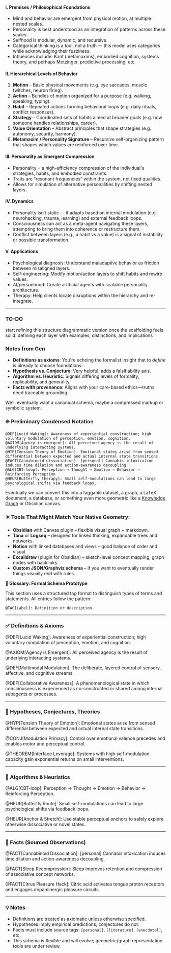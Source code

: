 #### I. **Premises / Philosophical Foundations**

* Mind and behavior are emergent from physical motion, at multiple nested scales.
* Personality is best understood as an integration of patterns across these scales.
* Selfhood is modular, dynamic, and recursive.
* Categorical thinking is a tool, not a truth — this model uses categories while acknowledging their fuzziness.
* Influences include: Kant (metamaxims), embodied cognition, systems theory, and perhaps Metzinger, predictive processing, etc.

#### II. **Hierarchical Levels of Behavior**

1. **Motion** – Basic physical movements (e.g. eye saccades, muscle twitches, neuron firing).
2. **Action** – Bundles of motion organized for a purpose (e.g. walking, speaking, typing).
3. **Habit** – Repeated actions forming behavioral loops (e.g. daily rituals, conflict responses).
4. **Strategy** – Coordinated sets of habits aimed at broader goals (e.g. how someone handles relationships, career).
5. **Value Orientation** – Abstract principles that shape strategies (e.g. autonomy, security, harmony).
6. **Metamaxim / Personality Signature** – Recursive self-organizing pattern that shapes which values are reinforced over time.

#### III. **Personality as Emergent Compression**

* Personality = a high-efficiency compression of the individual's strategies, habits, and embodied constraints.
* Traits are “resonant frequencies” within the system, not fixed qualities.
* Allows for simulation of alternative personalities by shifting nested layers.

#### IV. **Dynamics**

* Personality isn’t static — it adapts based on internal modulation (e.g. neurohacking, trauma, learning) and external feedback loops.
* Consciousness can act as a meta-agent navigating these layers, attempting to bring them into coherence or restructure them.
* Conflict between layers (e.g., a habit vs a value) is a signal of instability or possible transformation.

#### V. **Applications**

* Psychological diagnosis: Understand maladaptive behavior as friction between misaligned layers.
* Self-engineering: Modify motion/action layers to shift habits and rewire values.
* AI/personhood: Create artificial agents with scalable personality architecture.
* Therapy: Help clients locate disruptions within the hierarchy and re-integrate.

---

### TO-DO 
start refining this structure 
diagrammatic version once the scaffolding feels solid.
defining each layer with examples, distinctions, and implications


### Notes from Gen 
* **Definitions as axioms**: You're echoing the formalist insight that to *define* is already to choose foundations.
* **Hypothesis vs. Conjecture**: Very helpful; adds a falsifiability axis.
* **Algorithm vs. Heuristic**: Signals differing levels of formality, replicability, and generality.
* **Facts with provenance**: Aligns with your care-based ethics—truths need traceable grounding.

We'll eventually want a canonical schema, maybe a compressed markup or symbolic system.

### ✳️ **Preliminary Condensed Notation**

```
@DEF[Lucid Waking]: Awareness of experiential construction; high voluntary modulation of perception, emotion, cognition.
@AXIOM[Agency is emergent]: All perceived agency is the result of underlying interacting systems.
@HYP[Tension Theory of Emotion]: Emotional states arise from sensed differential between expected and actual internal state transitions.
@FACT[Cannabinoid dissociation]: [personal] Cannabis intoxication induces time dilation and action-awareness decoupling.
@ALG[CBT-loop]: Perception → Thought → Emotion → Behavior → Reinforcing Perception
@HEUR[Butterfly therapy]: Small self-modulations can lead to large psychological shifts via feedback loops.
```

Eventually we can convert this into a taggable dataset, a graph, a LaTeX document, a database, or something even more geometric like a [Knowledge Graph](https://en.wikipedia.org/wiki/Knowledge_graph) or Obsidian canvas.

### ✴️ Tools That Might Match Your Native Geometry:

* **Obsidian** with Canvas plugin – flexible visual graph + markdown.
* **Tana** or **Logseq** – designed for linked thinking, expandable trees and networks.
* **Notion** with linked databases and views – good balance of order and visual.
* **Excalidraw** (plugin for Obsidian) – sketch-level concept mapping, graph nodes with backlinks.
* **Custom JSON/Graphviz schema** – if you want to eventually render things visually *and* with rules.

**🔧 Glossary: Formal Schema Prototype**

This section uses a structured tag format to distinguish types of terms and statements. All entries follow the pattern:

```
@TAG[Label]: Definition or description.
```

---

### ✅ Definitions & Axioms

@DEF\[Lucid Waking]: Awareness of experiential construction; high voluntary modulation of perception, emotion, and cognition.

@AXIOM\[Agency is Emergent]: All perceived agency is the result of underlying interacting systems.

@DEF\[Multimodal Modulation]: The deliberate, layered control of sensory, affective, and cognitive streams.

@DEF\[Collaborative Awareness]: A phenomenological state in which consciousness is experienced as co-constructed or shared among internal subagents or processes.

---

### 🧠 Hypotheses, Conjectures, Theories

@HYP\[Tension Theory of Emotion]: Emotional states arise from sensed differential between expected and actual internal state transitions.

@CONJ\[Modulation Primacy]: Control over emotional valence precedes and enables motor and perceptual control.

@THEOREM\[Interface Leverage]: Systems with high self-modulation capacity gain exponential returns on small interventions.

---

### 🧮 Algorithms & Heuristics

@ALG\[CBT-loop]: Perception → Thought → Emotion → Behavior → Reinforcing Perception.

@HEUR\[Butterfly Route]: Small self-modulations can lead to large psychological shifts via feedback loops.

@HEUR\[Anchor & Stretch]: Use stable perceptual anchors to safely explore otherwise dissociative or novel states.

---

### 📌 Facts (Sourced Observations)

@FACT\[Cannabinoid Dissociation]: \[personal] Cannabis intoxication induces time dilation and action-awareness decoupling.

@FACT\[Sleep Recompression]: Sleep improves retention and compression of associative concept networks.

@FACT\[Citrus Pleasure Hack]: Citric acid activates tongue proton receptors and engages dopaminergic pleasure circuits.

---

### 💡 Notes

* Definitions are treated as axiomatic unless otherwise specified.
* Hypotheses imply empirical predictions; conjectures do not.
* Facts must include source tags: `[personal]`, `[literature]`, `[anecdotal]`, etc.
* This schema is flexible and will evolve; geometric/graph representation tools are under review.

